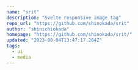 ```yaml
---
name: "srit"
description: "Svelte responsive image tag"
repo_url: "https://github.com/shinokada/srit"
author: "shinichiokada"
homepage: "https://github.com/shinokada/srit/"
updated: "2023-08-04T13:47:17.264Z"
tags: 
  - ui
  - media
---
```

